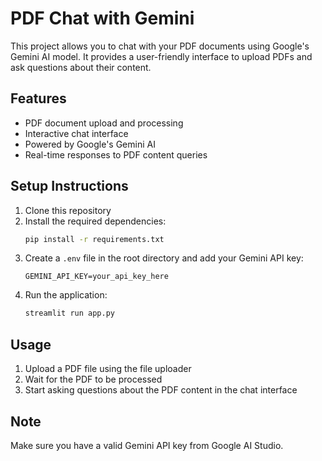 
# PDF Chat with Gemini

This project allows you to chat with your PDF documents using Google's Gemini AI model. It provides a user-friendly interface to upload PDFs and ask questions about their content.

## Features

- PDF document upload and processing
- Interactive chat interface
- Powered by Google's Gemini AI
- Real-time responses to PDF content queries

## Setup Instructions

1. Clone this repository
2. Install the required dependencies:
   ```bash
   pip install -r requirements.txt
   ```
3. Create a `.env` file in the root directory and add your Gemini API key:
   ```
   GEMINI_API_KEY=your_api_key_here
   ```
4. Run the application:
   ```bash
   streamlit run app.py
   ```

## Usage

1. Upload a PDF file using the file uploader
2. Wait for the PDF to be processed
3. Start asking questions about the PDF content in the chat interface

## Note

Make sure you have a valid Gemini API key from Google AI Studio.
